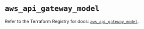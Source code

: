 # `aws_api_gateway_model`

Refer to the Terraform Registry for docs: [`aws_api_gateway_model`](https://registry.terraform.io/providers/hashicorp/aws/6.11.0/docs/resources/api_gateway_model).
